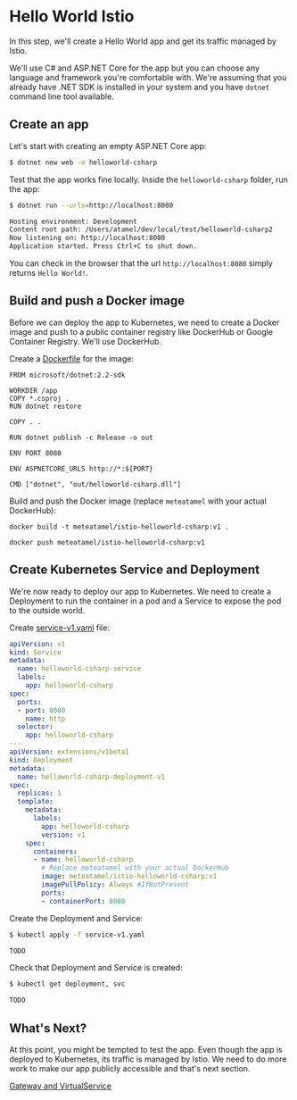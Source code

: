 # Hello World Istio
In this step, we'll create a Hello World app and get its traffic managed by Istio. 

We'll use C# and ASP.NET Core for the app but you can choose any language and framework you're comfortable with. We're assuming that you already have .NET SDK is installed in your system and you have `dotnet` command line tool available.

## Create an app

Let's start with creating an empty ASP.NET Core app:

```bash
$ dotnet new web -o helloworld-csharp
```

Test that the app works fine locally. Inside the `helloworld-csharp` folder, run the app:
```bash
$ dotnet run --urls=http://localhost:8080

Hosting environment: Development
Content root path: /Users/atamel/dev/local/test/helloworld-csharp2
Now listening on: http://localhost:8080
Application started. Press Ctrl+C to shut down.
```
You can check in the browser that the url `http://localhost:8080` simply returns `Hello World!`.

## Build and push a Docker image
Before we can deploy the app to Kubernetes, we need to create a Docker image and push to a public container registry like DockerHub or Google Container Registry. We'll use DockerHub. 

Create a [Dockerfile](../src/helloworld-csharp/Dockerfile) for the image:

```
FROM microsoft/dotnet:2.2-sdk

WORKDIR /app
COPY *.csproj .
RUN dotnet restore

COPY . .

RUN dotnet publish -c Release -o out

ENV PORT 8080

ENV ASPNETCORE_URLS http://*:${PORT}

CMD ["dotnet", "out/helloworld-csharp.dll"]
```

Build and push the Docker image (replace `meteatamel` with your actual DockerHub): 

```docker
docker build -t meteatamel/istio-helloworld-csharp:v1 .

docker push meteatamel/istio-helloworld-csharp:v1
```

## Create Kubernetes Service and Deployment
We're now ready to deploy our app to Kubernetes. We need to create a Deployment to run the container in a pod and a Service to expose the pod to the outside world. 

Create [service-v1.yaml](../src/helloworld-csharp/istio/service-v1.yaml) file:

```yaml
apiVersion: v1
kind: Service
metadata:
  name: helloworld-csharp-service
  labels:
    app: helloworld-csharp
spec:
  ports:
  - port: 8080
    name: http
  selector:
    app: helloworld-csharp
---
apiVersion: extensions/v1beta1
kind: Deployment
metadata:
  name: helloworld-csharp-deployment-v1
spec:
  replicas: 1
  template:
    metadata:
      labels:
        app: helloworld-csharp
        version: v1
    spec:
      containers:
      - name: helloworld-csharp
        # Replace meteatamel with your actual DockerHub
        image: meteatamel/istio-helloworld-csharp:v1
        imagePullPolicy: Always #IfNotPresent
        ports:
        - containerPort: 8080
``` 

Create the Deployment and Service:

```bash
$ kubectl apply -f service-v1.yaml

TODO
```

Check that Deployment and Service is created:

```bash
$ kubectl get deployment, svc

TODO
```

## What's Next?
At this point, you might be tempted to test the app. Even though the app is deployed to Kubernetes, its traffic is managed by Istio. We need to do more work to make our app publicly accessible and that's next section.

[Gateway and VirtualService](03-gatewayvirtualservice.md)